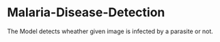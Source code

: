 # Malaria-Disease-Detection
The Model detects wheather given image is infected by a parasite or not.
